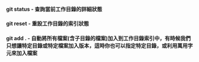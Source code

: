 #### **git status** - 查詢當前工作目錄的詳細狀態
#### **git reset** - 重設工作目錄的索引狀態
#### **git add .** - 自動將所有檔案(含子目錄的檔案)加入到工作目錄索引中，有時候我們只想讓特定目錄或特定檔案加入版本，這時你也可以指定特定目錄，或利用萬用字元來加入檔案
